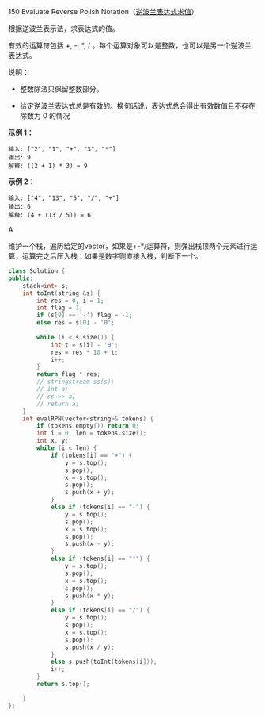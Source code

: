 150 Evaluate Reverse Polish Notation（[逆波兰表达式求值](https://leetcode-cn.com/problems/evaluate-reverse-polish-notation/)）

根据逆波兰表示法，求表达式的值。

有效的运算符包括 +, -, *, / 。每个运算对象可以是整数，也可以是另一个逆波兰表达式。

说明：

- 整数除法只保留整数部分。

- 给定逆波兰表达式总是有效的。换句话说，表达式总会得出有效数值且不存在除数为 0 的情况

**示例 1：**

```
输入: ["2", "1", "+", "3", "*"]
输出: 9
解释: ((2 + 1) * 3) = 9
```


**示例 2：**

```
输入: ["4", "13", "5", "/", "+"]
输出: 6
解释: (4 + (13 / 5)) = 6
```

A

维护一个栈，遍历给定的vector，如果是+-*/运算符，则弹出栈顶两个元素进行运算，运算完之后压入栈；如果是数字则直接入栈，判断下一个。

```C++
class Solution {
public:
    stack<int> s;
    int toInt(string &s) {
        int res = 0, i = 1;
        int flag = 1;
        if (s[0] == '-') flag = -1;
        else res = s[0] - '0';
        
        while (i < s.size()) {
            int t = s[i] - '0';
            res = res * 10 + t;
            i++;
        }
        return flag * res;
        // stringstream ss(s);
        // int a;
        // ss >> a;
        // return a;
    }
    int evalRPN(vector<string>& tokens) {
        if (tokens.empty()) return 0;
        int i = 0, len = tokens.size();
        int x, y;
        while (i < len) {
            if (tokens[i] == "+") {
                y = s.top();
                s.pop();
                x = s.top();
                s.pop();
                s.push(x + y);
            }
            else if (tokens[i] == "-") {
                y = s.top();
                s.pop();
                x = s.top();
                s.pop();
                s.push(x - y);
            }
            else if (tokens[i] == "*") {
                y = s.top();
                s.pop();
                x = s.top();
                s.pop();
                s.push(x * y);
            }
            else if (tokens[i] == "/") {
                y = s.top();
                s.pop();
                x = s.top();
                s.pop();
                s.push(x / y);
            }
            else s.push(toInt(tokens[i]));
            i++;
        }
        return s.top();

    }
};
```

